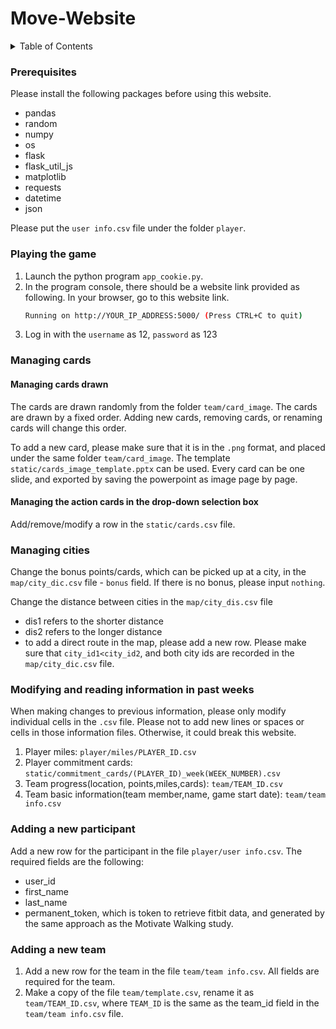 # Move-Website

<!-- TABLE OF CONTENTS -->
<details>
  <summary>Table of Contents</summary>
  <ol>
    <li><a href="#prerequisites">Prerequisites</a></li>
    <li><a href="#playing-the-game">Playing the game</a></li>
    <li><a href="#managing-cards">Managing cards</a></li>
    <li><a href="#managing-cities">Managing cities</a></li>
    <li><a href="#modifying-or-reading-information-in-the-past-week">Modifying or reading information in the past week</a></li>
    <li><a href="#adding-a-new-participant">Adding a new participant</a></li>
    <li><a href="#Adding-a-new-team">Adding a new team</a></li>
  </ol>
</details>

### Prerequisites
Please install the following packages before using this website.
* pandas
* random
* numpy
* os
* flask
* flask_util_js
* matplotlib
* requests
* datetime
* json


Please put the `user info.csv` file under the folder `player`.



### Playing the game
1. Launch the python program `app_cookie.py`.
2. In the program console, there should be a website link provided as following. In your browser, go to this website link.
   ```sh
   Running on http://YOUR_IP_ADDRESS:5000/ (Press CTRL+C to quit)
   ```
3. Log in with the `username` as 12, `password` as 123



### Managing cards
#### Managing cards drawn
The cards are drawn randomly from the folder `team/card_image`. The cards are drawn by a fixed order. Adding new cards, removing cards, or renaming cards will change this order.

To add a new card, please make sure that it is in the `.png` format, and placed under the same folder `team/card_image`. The template `static/cards_image_template.pptx` can be used. Every card can be one slide, and exported by saving the powerpoint as image page by page.



#### Managing the action cards in the drop-down selection box
Add/remove/modify a row in the `static/cards.csv` file.

### Managing cities
Change the bonus points/cards, which can be picked up at a city, in the `map/city_dic.csv` file - `bonus` field. If there is no bonus, please input `nothing`.


Change the distance between cities in the `map/city_dis.csv` file 
* dis1 refers to the shorter distance
* dis2 refers to the longer distance
* to add a direct route in the map, please add a new row. Please make sure that `city_id1<city_id2`, and both city ids are recorded in the `map/city_dic.csv` file.



### Modifying and reading information in past weeks
When making changes to previous information, please only modify individual cells in the `.csv` file. Please not to add new lines or spaces or cells in those information files. Otherwise, it could break this website.

1. Player miles: `player/miles/PLAYER_ID.csv`
2. Player commitment cards: `static/commitment_cards/(PLAYER_ID)_week(WEEK_NUMBER).csv`
3. Team progress(location, points,miles,cards): `team/TEAM_ID.csv`
4. Team basic information(team member,name, game start date): `team/team info.csv`



### Adding a new participant
Add a new row for the participant in the file `player/user info.csv`. The required fields are the following:
* user_id
* first_name
* last_name
* permanent_token, which is token to retrieve fitbit data, and generated by the same approach as the Motivate Walking study.



### Adding a new team
1. Add a new row for the team in the file `team/team info.csv`. All fields are required for the team.
2. Make a copy of the file `team/template.csv`, rename it as `team/TEAM_ID.csv`, where `TEAM_ID` is the same as the team_id field in the `team/team info.csv` file.
